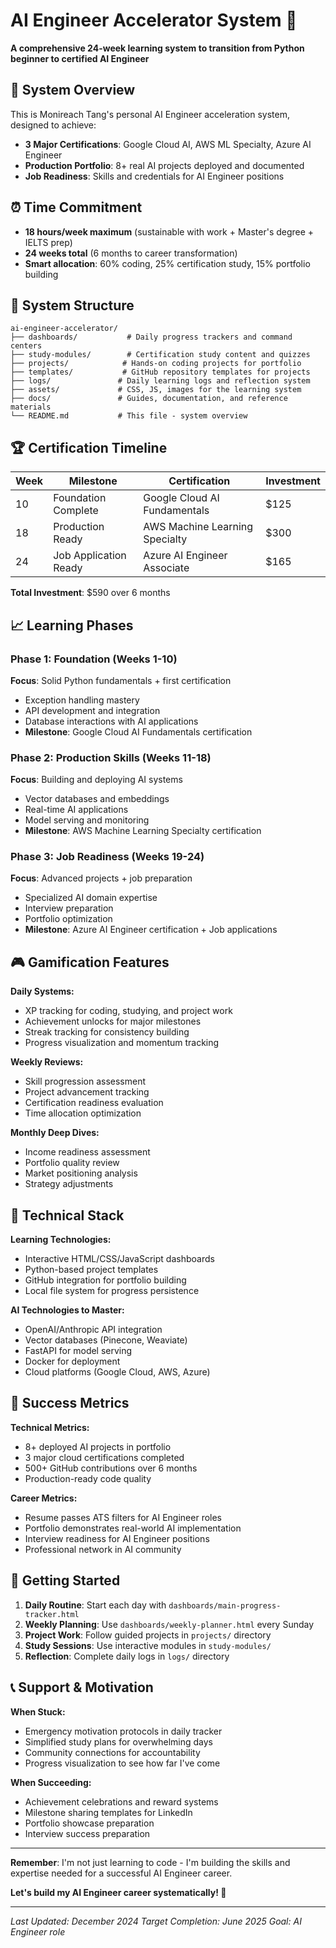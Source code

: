 # AI Engineer Accelerator System 🚀

**A comprehensive 24-week learning system to transition from Python beginner to certified AI Engineer**

## 🎯 System Overview

This is Monireach Tang's personal AI Engineer acceleration system, designed to achieve:
- **3 Major Certifications**: Google Cloud AI, AWS ML Specialty, Azure AI Engineer
- **Production Portfolio**: 8+ real AI projects deployed and documented
- **Job Readiness**: Skills and credentials for AI Engineer positions

## ⏰ Time Commitment
- **18 hours/week maximum** (sustainable with work + Master's degree + IELTS prep)
- **24 weeks total** (6 months to career transformation)
- **Smart allocation**: 60% coding, 25% certification study, 15% portfolio building

## 📁 System Structure

```
ai-engineer-accelerator/
├── dashboards/           # Daily progress trackers and command centers
├── study-modules/        # Certification study content and quizzes
├── projects/            # Hands-on coding projects for portfolio
├── templates/           # GitHub repository templates for projects
├── logs/               # Daily learning logs and reflection system
├── assets/             # CSS, JS, images for the learning system
├── docs/               # Guides, documentation, and reference materials
└── README.md           # This file - system overview
```

## 🏆 Certification Timeline

| Week | Milestone | Certification | Investment |
|------|-----------|---------------|-----------|
| 10 | Foundation Complete | Google Cloud AI Fundamentals | $125 |
| 18 | Production Ready | AWS Machine Learning Specialty | $300 |
| 24 | Job Application Ready | Azure AI Engineer Associate | $165 |

**Total Investment**: $590 over 6 months

## 📈 Learning Phases

### Phase 1: Foundation (Weeks 1-10)
**Focus**: Solid Python fundamentals + first certification
- Exception handling mastery
- API development and integration
- Database interactions with AI applications
- **Milestone**: Google Cloud AI Fundamentals certification

### Phase 2: Production Skills (Weeks 11-18)
**Focus**: Building and deploying AI systems
- Vector databases and embeddings
- Real-time AI applications
- Model serving and monitoring
- **Milestone**: AWS Machine Learning Specialty certification

### Phase 3: Job Readiness (Weeks 19-24)
**Focus**: Advanced projects + job preparation
- Specialized AI domain expertise
- Interview preparation
- Portfolio optimization
- **Milestone**: Azure AI Engineer certification + Job applications

## 🎮 Gamification Features

**Daily Systems:**
- XP tracking for coding, studying, and project work
- Achievement unlocks for major milestones
- Streak tracking for consistency building
- Progress visualization and momentum tracking

**Weekly Reviews:**
- Skill progression assessment
- Project advancement tracking
- Certification readiness evaluation
- Time allocation optimization

**Monthly Deep Dives:**
- Income readiness assessment
- Portfolio quality review
- Market positioning analysis
- Strategy adjustments

## 🔧 Technical Stack

**Learning Technologies:**
- Interactive HTML/CSS/JavaScript dashboards
- Python-based project templates
- GitHub integration for portfolio building
- Local file system for progress persistence

**AI Technologies to Master:**
- OpenAI/Anthropic API integration
- Vector databases (Pinecone, Weaviate)
- FastAPI for model serving
- Docker for deployment
- Cloud platforms (Google Cloud, AWS, Azure)

## 🎯 Success Metrics

**Technical Metrics:**
- 8+ deployed AI projects in portfolio
- 3 major cloud certifications completed
- 500+ GitHub contributions over 6 months
- Production-ready code quality

**Career Metrics:**
- Resume passes ATS filters for AI Engineer roles
- Portfolio demonstrates real-world AI implementation
- Interview readiness for AI Engineer positions
- Professional network in AI community

## 🚀 Getting Started

1. **Daily Routine**: Start each day with `dashboards/main-progress-tracker.html`
2. **Weekly Planning**: Use `dashboards/weekly-planner.html` every Sunday
3. **Project Work**: Follow guided projects in `projects/` directory
4. **Study Sessions**: Use interactive modules in `study-modules/`
5. **Reflection**: Complete daily logs in `logs/` directory

## 📞 Support & Motivation

**When Stuck:**
- Emergency motivation protocols in daily tracker
- Simplified study plans for overwhelming days
- Community connections for accountability
- Progress visualization to see how far I've come

**When Succeeding:**
- Achievement celebrations and reward systems
- Milestone sharing templates for LinkedIn
- Portfolio showcase preparation
- Interview success preparation

---

**Remember**: I'm not just learning to code - I'm building the skills and expertise needed for a successful AI Engineer career.

**Let's build my AI Engineer career systematically! 🎯**

---

*Last Updated: December 2024*
*Target Completion: June 2025*
*Goal: AI Engineer role*
